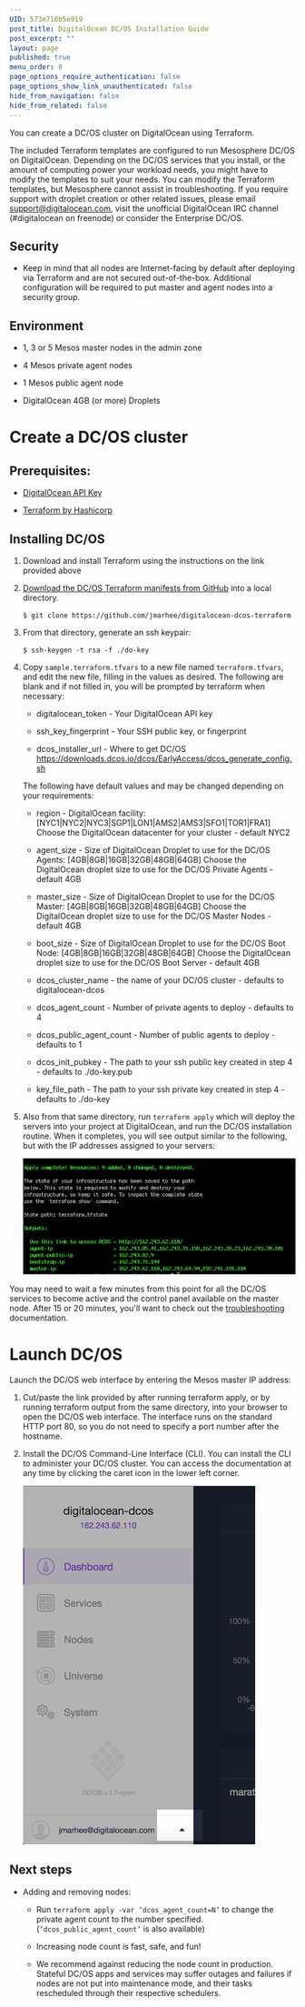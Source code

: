 ```yaml
---
UID: 573e716b5e919
post_title: DigitalOcean DC/OS Installation Guide
post_excerpt: ""
layout: page
published: true
menu_order: 0
page_options_require_authentication: false
page_options_show_link_unauthenticated: false
hide_from_navigation: false
hide_from_related: false
---
```

You can create a DC/OS cluster on DigitalOcean using Terraform.

The included Terraform templates are configured to run Mesosphere DC/OS on DigitalOcean. Depending on the DC/OS services that you install, or the amount of computing power your workload needs, you might have to modify the templates to suit your needs. You can modify the Terraform templates, but Mesosphere cannot assist in troubleshooting. If you require support with droplet creation or other related issues, please email support@digitalocean.com, visit the unofficial DigitalOcean IRC channel (#digitalocean on freenode) or consider the Enterprise DC/OS.

## Security

*   Keep in mind that all nodes are Internet-facing by default after deploying via Terraform and are not secured out-of-the-box. Additional configuration will be required to put master and agent nodes into a security group. 

## Environment

*   1, 3 or 5 Mesos master nodes in the admin zone

*   4 Mesos private agent nodes

*   1 Mesos public agent node

*   DigitalOcean 4GB (or more) Droplets

# Create a DC/OS cluster

## Prerequisites:

*   [DigitalOcean API Key][1]

*   [Terraform by Hashicorp][2]

## Installing DC/OS

1.  Download and install Terraform using the instructions on the link provided above

2.  [Download the DC/OS Terraform manifests from GitHub][3] into a local directory.
    
        $ git clone https://github.com/jmarhee/digitalocean-dcos-terraform
        

3.  From that directory, generate an ssh keypair:
    
        $ ssh-keygen -t rsa -f ./do-key
        

4.  Copy `sample.terraform.tfvars` to a new file named `terraform.tfvars`, and edit the new file, filling in the values as desired. The following are blank and if not filled in, you will be prompted by terraform when necessary:
    
    *   digitalocean_token - Your DigitalOcean API key
    
    *   ssh_key_fingerprint - Your SSH public key, or fingerprint
    
    *   dcos_installer_url - Where to get DC/OS https://downloads.dcos.io/dcos/EarlyAccess/dcos_generate_config.sh
    
    The following have default values and may be changed depending on your requirements:
    
    *   region - DigitalOcean facility: [NYC1|NYC2|NYC3|SGP1|LON1|AMS2|AMS3|SFO1|TOR1|FRA1] Choose the DigitalOcean datacenter for your cluster - default NYC2
    
    *   agent_size - Size of DigitalOcean Droplet to use for the DC/OS Agents: [4GB|8GB|16GB|32GB|48GB|64GB] Choose the DigitalOcean droplet size to use for the DC/OS Private Agents - default 4GB
    
    *   master_size - Size of DigitalOcean Droplet to use for the DC/OS Master: [4GB|8GB|16GB|32GB|48GB|64GB] Choose the DigitalOcean droplet size to use for the DC/OS Master Nodes - default 4GB
    
    *   boot_size - Size of DigitalOcean Droplet to use for the DC/OS Boot Node: [4GB|8GB|16GB|32GB|48GB|64GB] Choose the DigitalOcean droplet size to use for the DC/OS Boot Server - default 4GB
    
    *   dcos_cluster_name - the name of your DC/OS cluster - defaults to digitalocean-dcos
    
    *   dcos_agent_count - Number of private agents to deploy - defaults to 4
    
    *   dcos_public_agent_count - Number of public agents to deploy - defaults to 1
    
    *   dcos_init_pubkey - The path to your ssh public key created in step 4 - defaults to ./do-key.pub
    
    *   key_file_path - The path to your ssh private key created in step 4 - defaults to ./do-key

5.  Also from that same directory, run `terraform apply` which will deploy the servers into your project at DigitalOcean, and run the DC/OS installation routine. When it completes, you will see output similar to the following, but with the IP addresses assigned to your servers:
    
    ![terraform apply output][4]

You may need to wait a few minutes from this point for all the DC/OS services to become active and the control panel available on the master node. After 15 or 20 minutes, you'll want to check out the [troubleshooting][5] documentation.

# Launch DC/OS

Launch the DC/OS web interface by entering the Mesos master IP address:

1.  Cut/paste the link provided by after running terraform apply, or by running terraform output from the same directory, into your browser to open the DC/OS web interface. The interface runs on the standard HTTP port 80, so you do not need to specify a port number after the hostname.

2.  Install the DC/OS Command-Line Interface (CLI). You can install the CLI to administer your DC/OS cluster. You can access the documentation at any time by clicking the caret icon in the lower left corner.
    
    ![dcos help link][6]

## Next steps

*   Adding and removing nodes:
    
    *   Run `terraform apply -var ‘dcos_agent_count=N’` to change the private agent count to the number specified. (`‘dcos_public_agent_count’` is also available)
    
    *   Increasing node count is fast, safe, and fun!
    
    *   We recommend against reducing the node count in production. Stateful DC/OS apps and services may suffer outages and failures if nodes are not put into maintenance mode, and their tasks rescheduled through their respective schedulers.

 [1]: https://www.digitalocean.com/help/api/
 [2]: https://www.terraform.io/intro/getting-started/install.html
 [3]: https://github.com/jmarhee/digitalocean-dcos-terraform
 [4]: /assets/images/digitalocean_terraform_output.png
 [5]: ../../custom/troubleshooting/
 [6]: /assets/images/digitalocean_help_link.png